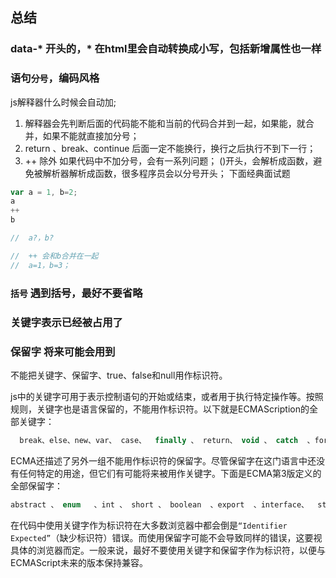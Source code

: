 ## 总结
### data-* 开头的，* 在html里会自动转换成小写，包括新增属性也一样
### 语句`分号`，编码风格
 js解释器什么时候会自动加; 
 1. 解释器会先判断后面的代码能不能和当前的代码合并到一起，如果能，就合并，如果不能就直接加分号；
 2. return 、break、continue 后面一定不能换行，换行之后执行不到下一行；
 3. ++ 除外
 如果代码中不加分号，会有一系列问题；
 ()开头，会解析成函数，避免被解析器解析成函数，很多程序员会以分号开头；
 下面经典面试题
 ```js
 var a = 1, b=2;
 a
 ++
 b

//  a?，b?

//  ++ 会和b合并在一起
//  a=1，b=3；
 ```
 
 ### `括号` 遇到括号，最好不要省略

 ### 关键字表示已经被占用了
### 保留字 将来可能会用到

不能把关键字、保留字、true、false和null用作标识符。

js中的关键字可用于表示控制语句的开始或结束，或者用于执行特定操作等。按照规则，关键字也是语言保留的，不能用作标识符。以下就是ECMAScription的全部关键字：
```js
  break、else、new、var、 case、  finally 、 return、 void 、 catch  、for  、switch 、 while 、 continue、  function  、this 、 with 、default 、 if 、 throw 、 delete 、 in 、  try 、do 、 instranceof、  typeof
```
ECMA还描述了另外一组不能用作标识符的保留字。尽管保留字在这门语言中还没有任何特定的用途，但它们有可能将来被用作关键字。下面是ECMA第3版定义的全部保留字：
```js
abstract 、 enum   、int 、 short 、 boolean  、export  、interface、  static、  byte  、extends 、 long 、 super 、 char 、 final  、native  、synchronized 、 class  、float 、 package  、throws 、 const  、goto  、private 、transient 、 debugger 、 implements  、protected 、 volatile 、 double  、import  、public
```
在代码中使用关键字作为标识符在大多数浏览器中都会倒是`“Identifier Expected”`（缺少标识符）错误。而使用保留字可能不会导致同样的错误，这要视具体的浏览器而定。一般来说，最好不要使用关键字和保留字作为标识符，以便与ECMAScript未来的版本保持兼容。

<!-- js预编译 -->